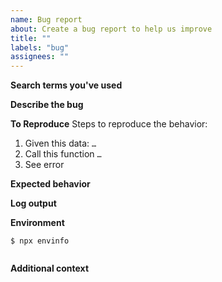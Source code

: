 ```yaml
---
name: Bug report
about: Create a bug report to help us improve
title: ""
labels: "bug"
assignees: ""
---
```


**Search terms you've used**

<!-- What search terms have you used to check whether this bug was already reported? -->

**Describe the bug**

<!-- A clear and concise description of what the bug is. -->

**To Reproduce**
Steps to reproduce the behavior:

1. Given this data: `…`
2. Call this function `…`
3. See error

**Expected behavior**

<!-- A clear and concise description of what you expected to happen. -->

**Log output**

<!-- If applicable, add log output to help explain your problem. -->

**Environment**

<!-- Please run `npx envinfo` in your project folder and paste the output here: -->

```
$ npx envinfo


```

**Additional context**

<!-- Add any other context about the problem here. -->
